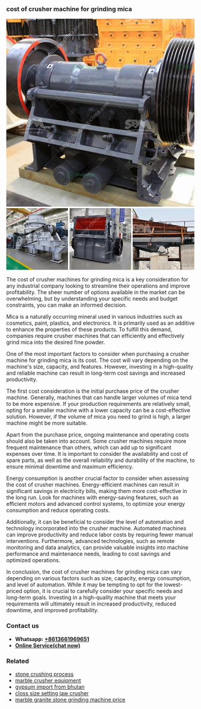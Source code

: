 <h3>cost of crusher machine for grinding mica</h3><img src='1708309362.jpg' alt=''><p>The cost of crusher machines for grinding mica is a key consideration for any industrial company looking to streamline their operations and improve profitability. The sheer number of options available in the market can be overwhelming, but by understanding your specific needs and budget constraints, you can make an informed decision.</p><p>Mica is a naturally occurring mineral used in various industries such as cosmetics, paint, plastics, and electronics. It is primarily used as an additive to enhance the properties of these products. To fulfill this demand, companies require crusher machines that can efficiently and effectively grind mica into the desired fine powder.</p><p>One of the most important factors to consider when purchasing a crusher machine for grinding mica is its cost. The cost will vary depending on the machine's size, capacity, and features. However, investing in a high-quality and reliable machine can result in long-term cost savings and increased productivity.</p><p>The first cost consideration is the initial purchase price of the crusher machine. Generally, machines that can handle larger volumes of mica tend to be more expensive. If your production requirements are relatively small, opting for a smaller machine with a lower capacity can be a cost-effective solution. However, if the volume of mica you need to grind is high, a larger machine might be more suitable.</p><p>Apart from the purchase price, ongoing maintenance and operating costs should also be taken into account. Some crusher machines require more frequent maintenance than others, which can add up to significant expenses over time. It is important to consider the availability and cost of spare parts, as well as the overall reliability and durability of the machine, to ensure minimal downtime and maximum efficiency.</p><p>Energy consumption is another crucial factor to consider when assessing the cost of crusher machines. Energy-efficient machines can result in significant savings in electricity bills, making them more cost-effective in the long run. Look for machines with energy-saving features, such as efficient motors and advanced control systems, to optimize your energy consumption and reduce operating costs.</p><p>Additionally, it can be beneficial to consider the level of automation and technology incorporated into the crusher machine. Automated machines can improve productivity and reduce labor costs by requiring fewer manual interventions. Furthermore, advanced technologies, such as remote monitoring and data analytics, can provide valuable insights into machine performance and maintenance needs, leading to cost savings and optimized operations.</p><p>In conclusion, the cost of crusher machines for grinding mica can vary depending on various factors such as size, capacity, energy consumption, and level of automation. While it may be tempting to opt for the lowest-priced option, it is crucial to carefully consider your specific needs and long-term goals. Investing in a high-quality machine that meets your requirements will ultimately result in increased productivity, reduced downtime, and improved profitability.</p><h3>Contact us</h3><ul><li><strong>Whatsapp:&nbsp;<a href="https://wa.me/8613661969651">+8613661969651</a></strong></li><li><a href="https://swt.shibang-china.com/?git&amp;zhl&amp;cost of crusher machine for grinding mica"><strong>Online Service(chat now)</strong></a></li></ul><h3>Related</h3><ul><li><a href='stone crushing process.md'>stone crushing process</a></li><li><a href='marble crusher equipment.md'>marble crusher equipment</a></li><li><a href='gypsum import from bhutan.md'>gypsum import from bhutan</a></li><li><a href='closs size setting jaw crusher.md'>closs size setting jaw crusher</a></li><li><a href='marble granite stone grinding machine price.md'>marble granite stone grinding machine price</a></li></ul>